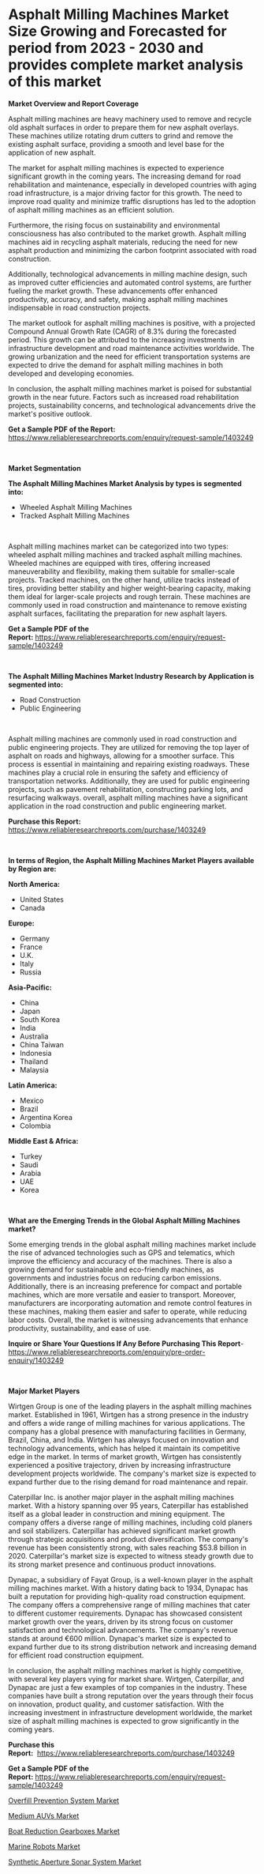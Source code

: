 <p><h1>Asphalt Milling Machines Market Size Growing and Forecasted for period from 2023 - 2030 and provides complete market analysis of this market</h1></p><p><strong>Market Overview and Report Coverage</strong></p>
<p><p>Asphalt milling machines are heavy machinery used to remove and recycle old asphalt surfaces in order to prepare them for new asphalt overlays. These machines utilize rotating drum cutters to grind and remove the existing asphalt surface, providing a smooth and level base for the application of new asphalt.</p><p>The market for asphalt milling machines is expected to experience significant growth in the coming years. The increasing demand for road rehabilitation and maintenance, especially in developed countries with aging road infrastructure, is a major driving factor for this growth. The need to improve road quality and minimize traffic disruptions has led to the adoption of asphalt milling machines as an efficient solution.</p><p>Furthermore, the rising focus on sustainability and environmental consciousness has also contributed to the market growth. Asphalt milling machines aid in recycling asphalt materials, reducing the need for new asphalt production and minimizing the carbon footprint associated with road construction.</p><p>Additionally, technological advancements in milling machine design, such as improved cutter efficiencies and automated control systems, are further fueling the market growth. These advancements offer enhanced productivity, accuracy, and safety, making asphalt milling machines indispensable in road construction projects.</p><p>The market outlook for asphalt milling machines is positive, with a projected Compound Annual Growth Rate (CAGR) of 8.3% during the forecasted period. This growth can be attributed to the increasing investments in infrastructure development and road maintenance activities worldwide. The growing urbanization and the need for efficient transportation systems are expected to drive the demand for asphalt milling machines in both developed and developing economies.</p><p>In conclusion, the asphalt milling machines market is poised for substantial growth in the near future. Factors such as increased road rehabilitation projects, sustainability concerns, and technological advancements drive the market's positive outlook.</p></p>
<p><strong>Get a Sample PDF of the Report:</strong> <a href="https://www.reliableresearchreports.com/enquiry/request-sample/1403249">https://www.reliableresearchreports.com/enquiry/request-sample/1403249</a></p>
<p>&nbsp;</p>
<p><strong>Market Segmentation</strong></p>
<p><strong>The Asphalt Milling Machines Market Analysis by types is segmented into:</strong></p>
<p><ul><li>Wheeled Asphalt Milling Machines</li><li>Tracked Asphalt Milling Machines</li></ul></p>
<p>&nbsp;</p>
<p><p>Asphalt milling machines market can be categorized into two types: wheeled asphalt milling machines and tracked asphalt milling machines. Wheeled machines are equipped with tires, offering increased maneuverability and flexibility, making them suitable for smaller-scale projects. Tracked machines, on the other hand, utilize tracks instead of tires, providing better stability and higher weight-bearing capacity, making them ideal for larger-scale projects and rough terrain. These machines are commonly used in road construction and maintenance to remove existing asphalt surfaces, facilitating the preparation for new asphalt layers.</p></p>
<p><strong>Get a Sample PDF of the Report:</strong>&nbsp;<a href="https://www.reliableresearchreports.com/enquiry/request-sample/1403249">https://www.reliableresearchreports.com/enquiry/request-sample/1403249</a></p>
<p>&nbsp;</p>
<p><strong>The Asphalt Milling Machines Market Industry Research by Application is segmented into:</strong></p>
<p><ul><li>Road Construction</li><li>Public Engineering</li></ul></p>
<p>&nbsp;</p>
<p><p>Asphalt milling machines are commonly used in road construction and public engineering projects. They are utilized for removing the top layer of asphalt on roads and highways, allowing for a smoother surface. This process is essential in maintaining and repairing existing roadways. These machines play a crucial role in ensuring the safety and efficiency of transportation networks. Additionally, they are used for public engineering projects, such as pavement rehabilitation, constructing parking lots, and resurfacing walkways. overall, asphalt milling machines have a significant application in the road construction and public engineering market.</p></p>
<p><strong>Purchase this Report:</strong>&nbsp; <a href="https://www.reliableresearchreports.com/purchase/1403249">https://www.reliableresearchreports.com/purchase/1403249</a></p>
<p>&nbsp;</p>
<p><strong>In terms of Region, the Asphalt Milling Machines Market Players available by Region are:</strong></p>
<p>
    <p> <strong> North America: </strong>
        <ul>
            <li>United States</li>
            <li>Canada</li>
        </ul>
        </p> 
    <p> <strong> Europe: </strong>
        <ul>
            <li>Germany</li>
            <li>France</li>
            <li>U.K.</li>
            <li>Italy</li>
            <li>Russia</li>
        </ul>
        </p> 
    <p> <strong> Asia-Pacific: </strong>
        <ul>
            <li>China</li>
            <li>Japan</li>
            <li>South Korea</li>
            <li>India</li>
            <li>Australia</li>
            <li>China Taiwan</li>
            <li>Indonesia</li>
            <li>Thailand</li>
            <li>Malaysia</li>
        </ul>
        </p> 
    <p> <strong> Latin America: </strong>
        <ul>
            <li>Mexico</li>
            <li>Brazil</li>
            <li>Argentina Korea</li>
            <li>Colombia</li>
        </ul>
        </p> 
    <p> <strong> Middle East & Africa: </strong>
        <ul>
            <li>Turkey</li>
            <li>Saudi</li>
            <li>Arabia</li>
            <li>UAE</li>
            <li>Korea</li>
        </ul>
    </p>
    </p>
<p>&nbsp;</p>
<p><strong>What are the Emerging Trends in the Global Asphalt Milling Machines market?</strong></p>
<p><p>Some emerging trends in the global asphalt milling machines market include the rise of advanced technologies such as GPS and telematics, which improve the efficiency and accuracy of the machines. There is also a growing demand for sustainable and eco-friendly machines, as governments and industries focus on reducing carbon emissions. Additionally, there is an increasing preference for compact and portable machines, which are more versatile and easier to transport. Moreover, manufacturers are incorporating automation and remote control features in these machines, making them easier and safer to operate, while reducing labor costs. Overall, the market is witnessing advancements that enhance productivity, sustainability, and ease of use.</p></p>
<p><strong>Inquire or Share Your Questions If Any Before Purchasing This Report</strong>- <a href="https://www.reliableresearchreports.com/enquiry/pre-order-enquiry/1403249">https://www.reliableresearchreports.com/enquiry/pre-order-enquiry/1403249</a></p>
<p>&nbsp;</p>
<p><strong>Major Market Players</strong></p>
<p><p>Wirtgen Group is one of the leading players in the asphalt milling machines market. Established in 1961, Wirtgen has a strong presence in the industry and offers a wide range of milling machines for various applications. The company has a global presence with manufacturing facilities in Germany, Brazil, China, and India. Wirtgen has always focused on innovation and technology advancements, which has helped it maintain its competitive edge in the market. In terms of market growth, Wirtgen has consistently experienced a positive trajectory, driven by increasing infrastructure development projects worldwide. The company's market size is expected to expand further due to the rising demand for road maintenance and repair.</p><p>Caterpillar Inc. is another major player in the asphalt milling machines market. With a history spanning over 95 years, Caterpillar has established itself as a global leader in construction and mining equipment. The company offers a diverse range of milling machines, including cold planers and soil stabilizers. Caterpillar has achieved significant market growth through strategic acquisitions and product diversification. The company's revenue has been consistently strong, with sales reaching $53.8 billion in 2020. Caterpillar's market size is expected to witness steady growth due to its strong market presence and continuous product innovations.</p><p>Dynapac, a subsidiary of Fayat Group, is a well-known player in the asphalt milling machines market. With a history dating back to 1934, Dynapac has built a reputation for providing high-quality road construction equipment. The company offers a comprehensive range of milling machines that cater to different customer requirements. Dynapac has showcased consistent market growth over the years, driven by its strong focus on customer satisfaction and technological advancements. The company's revenue stands at around €600 million. Dynapac's market size is expected to expand further due to its strong distribution network and increasing demand for efficient road construction equipment.</p><p>In conclusion, the asphalt milling machines market is highly competitive, with several key players vying for market share. Wirtgen, Caterpillar, and Dynapac are just a few examples of top companies in the industry. These companies have built a strong reputation over the years through their focus on innovation, product quality, and customer satisfaction. With the increasing investment in infrastructure development worldwide, the market size of asphalt milling machines is expected to grow significantly in the coming years.</p></p>
<p><strong>Purchase this Report:</strong>&nbsp;&nbsp;<a href="https://www.reliableresearchreports.com/purchase/1403249">https://www.reliableresearchreports.com/purchase/1403249</a></p>
<p></p>
<p><strong>Get a Sample PDF of the Report:</strong>&nbsp;<a href="https://www.reliableresearchreports.com/enquiry/request-sample/1403249">https://www.reliableresearchreports.com/enquiry/request-sample/1403249</a></p>
<p><p><a href="https://medium.com/@nyahmertz/overfill-prevention-system-market-size-market-outlook-and-market-forecast-2023-to-2030-c1b8f7f23cba">Overfill Prevention System Market</a></p><p><a href="https://medium.com/@guyskiles1918/medium-auvs-market-trends-and-market-analysis-forecasted-for-period-2023-2030-361f8b7bfde6">Medium AUVs Market</a></p><p><a href="https://medium.com/@pinkierau1998/boat-reduction-gearboxes-market-the-key-to-successful-business-strategy-forecast-till-2030-483251b76927">Boat Reduction Gearboxes Market</a></p><p><a href="https://medium.com/@daveblock1987/marine-robots-market-comprehensive-assessment-by-type-application-and-geography-71d6b9629eba">Marine Robots Market</a></p><p><a href="https://medium.com/@jewelmohr/synthetic-aperture-sonar-system-market-insights-into-market-cagr-market-trends-and-growth-5e10071bfe58">Synthetic Aperture Sonar System Market</a></p></p>